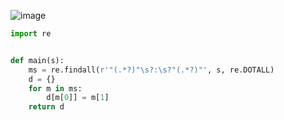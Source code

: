 ![image](https://github.com/sambukalx/3-rd-course/assets/113597597/eaae1d4e-f2f4-4da2-a51a-c031920fca2c)
```python
import re


def main(s):
    ms = re.findall(r'"(.*?)"\s?:\s?"(.*?)"', s, re.DOTALL)
    d = {}
    for m in ms:
        d[m[0]] = m[1]
    return d
```
